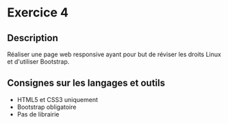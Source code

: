 # Exercice 4

## Description  

Réaliser une page web responsive ayant pour but de réviser les droits Linux et d'utiliser Bootstrap.

## Consignes sur les langages et outils
* HTML5 et CSS3 uniquement
* Bootstrap obligatoire
* Pas de librairie